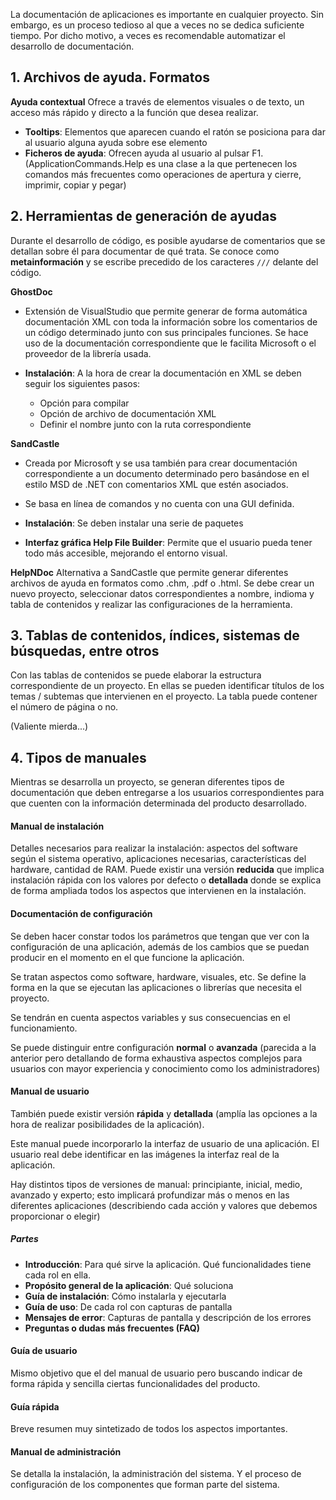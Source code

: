 
La documentación de aplicaciones es importante en cualquier proyecto. Sin embargo, es un proceso tedioso al que a veces no se dedica suficiente tiempo. Por dicho motivo, a veces es recomendable automatizar el desarrollo de documentación.
## 1. Archivos de ayuda. Formatos

**Ayuda contextual**
Ofrece a través de elementos visuales o de texto, un acceso más rápido y directo a la función que desea realizar.

- **Tooltips**: Elementos que aparecen cuando el ratón se posiciona para dar al usuario alguna ayuda sobre ese elemento
- **Ficheros de ayuda**: Ofrecen ayuda al usuario al pulsar F1. (ApplicationCommands.Help es una clase a la que pertenecen los comandos más frecuentes como operaciones de apertura y cierre, imprimir, copiar y pegar)

## 2. Herramientas de generación de ayudas

Durante el desarrollo de código, es posible ayudarse de comentarios que se detallan sobre él para documentar de qué trata. 
Se conoce como **metainformación** y se escribe precedido de los caracteres `///` delante del código. 

**GhostDoc**
- Extensión de VisualStudio que permite generar de forma automática documentación XML con toda la información sobre los comentarios de un código determinado junto con sus principales funciones. Se hace uso de la documentación correspondiente que le facilita Microsoft o el proveedor de la librería usada.

- **Instalación**: A la hora de crear la documentación en XML se deben seguir los siguientes pasos:
	- Opción para compilar
	- Opción de archivo de documentación XML
	- Definir el nombre junto con la ruta correspondiente

**SandCastle**
- Creada por Microsoft y se usa también para crear documentación correspondiente a un documento determinado pero basándose en el estilo MSD de .NET con comentarios XML que estén asociados.
- Se basa en línea de comandos y no cuenta con una GUI definida. 

- **Instalación**: Se deben instalar una serie de paquetes

- **Interfaz gráfica Help File Builder**: Permite que el usuario pueda tener todo más accesible, mejorando el entorno visual. 

**HelpNDoc**
Alternativa a SandCastle que permite generar diferentes archivos de ayuda en formatos como .chm, .pdf o .html.
Se debe crear un nuevo proyecto, seleccionar datos correspondientes a nombre, indioma y tabla de contenidos y realizar las configuraciones de la herramienta. 

## 3. Tablas de contenidos, índices, sistemas de búsquedas, entre otros

Con las tablas de contenidos se puede elaborar la estructura correspondiente de un proyecto.
En ellas se pueden identificar títulos de los temas / subtemas que intervienen en el proyecto.
La tabla puede contener el número de página o no.

(Valiente mierda...)
## 4. Tipos de manuales

Mientras se desarrolla un proyecto, se generan diferentes tipos de documentación que deben entregarse a los usuarios correspondientes para que cuenten con la información determinada del producto desarrollado. 

#### Manual de instalación

Detalles necesarios para realizar la instalación: aspectos del software según el sistema operativo, aplicaciones necesarias, características del hardware, cantidad de RAM. 
Puede existir una versión **reducida** que implica instalación rápida con los valores por defecto o **detallada** donde se explica de forma ampliada todos los aspectos que intervienen en la instalación. 

#### Documentación de configuración

Se deben hacer constar todos los parámetros que tengan que ver con la configuración de una aplicación, además de los cambios que se puedan producir en el momento en el que funcione la aplicación.

Se tratan aspectos como software, hardware, visuales, etc. 
Se define la forma en la que se ejecutan las aplicaciones o librerías que necesita el proyecto. 

Se tendrán en cuenta aspectos variables y sus consecuencias en el funcionamiento.

Se puede distinguir entre configuración **normal** o **avanzada** (parecida a la anterior pero detallando de forma exhaustiva aspectos complejos para usuarios con mayor experiencia y conocimiento como los administradores)

#### Manual de usuario

También puede existir versión **rápida** y **detallada** (amplía las opciones a la hora de realizar posibilidades de la aplicación).

Este manual puede incorporarlo la interfaz de usuario de una aplicación. El usuario real debe identificar en las imágenes la interfaz real de la aplicación.

Hay distintos tipos de versiones de manual: principiante, inicial, medio, avanzado y experto; esto implicará profundizar más o menos en las diferentes aplicaciones (describiendo cada acción y valores que debemos proporcionar o elegir)

##### Partes
- **Introducción**: Para qué sirve la aplicación. Qué funcionalidades tiene cada rol en ella.
- **Propósito general de la aplicación**: Qué soluciona
- **Guía de instalación**: Cómo instalarla y ejecutarla
- **Guía de uso**: De cada rol con capturas de pantalla
- **Mensajes de error**: Capturas de pantalla y descripción de los errores
- **Preguntas o dudas más frecuentes (FAQ)**

#### Guía de usuario

Mismo objetivo que el del manual de usuario pero buscando indicar de forma rápida y sencilla ciertas funcionalidades del producto.

#### Guía rápida

Breve resumen muy sintetizado de todos los aspectos importantes.

#### Manual de administración

Se detalla la instalación, la administración del sistema. Y el proceso de configuración de los componentes que forman parte del sistema. 





